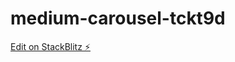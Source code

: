# medium-carousel-tckt9d

[Edit on StackBlitz ⚡️](https://stackblitz.com/edit/medium-carousel-tckt9d)